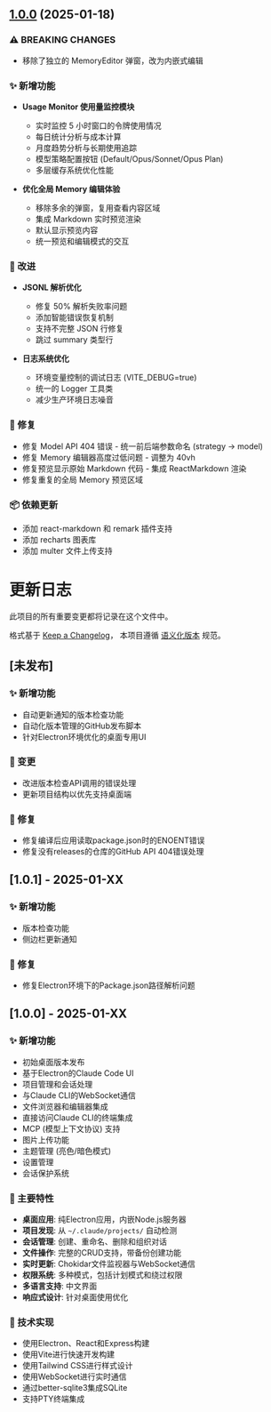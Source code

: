 ## [1.0.0](https://github.com/felix-liuyj/claude-code-ui-desktop/releases/tag/v1.0.0) (2025-01-18)

### ⚠ BREAKING CHANGES

* 移除了独立的 MemoryEditor 弹窗，改为内嵌式编辑

### ✨ 新增功能

* **Usage Monitor 使用量监控模块**
  - 实时监控 5 小时窗口的令牌使用情况
  - 每日统计分析与成本计算
  - 月度趋势分析与长期使用追踪
  - 模型策略配置按钮 (Default/Opus/Sonnet/Opus Plan)
  - 多层缓存系统优化性能

* **优化全局 Memory 编辑体验**
  - 移除多余的弹窗，复用查看内容区域
  - 集成 Markdown 实时预览渲染
  - 默认显示预览内容
  - 统一预览和编辑模式的交互

### 🔧 改进

* **JSONL 解析优化**
  - 修复 50% 解析失败率问题
  - 添加智能错误恢复机制
  - 支持不完整 JSON 行修复
  - 跳过 summary 类型行

* **日志系统优化**
  - 环境变量控制的调试日志 (VITE_DEBUG=true)
  - 统一的 Logger 工具类
  - 减少生产环境日志噪音

### 🐛 修复

* 修复 Model API 404 错误 - 统一前后端参数命名 (strategy -> model)
* 修复 Memory 编辑器高度过低问题 - 调整为 40vh
* 修复预览显示原始 Markdown 代码 - 集成 ReactMarkdown 渲染
* 修复重复的全局 Memory 预览区域

### 📦 依赖更新

* 添加 react-markdown 和 remark 插件支持
* 添加 recharts 图表库
* 添加 multer 文件上传支持
# 更新日志

此项目的所有重要变更都将记录在这个文件中。

格式基于 [Keep a Changelog](https://keepachangelog.com/zh-CN/1.0.0/)，
本项目遵循 [语义化版本](https://semver.org/lang/zh-CN/) 规范。

## [未发布]

### ✨ 新增功能
- 自动更新通知的版本检查功能
- 自动化版本管理的GitHub发布脚本
- 针对Electron环境优化的桌面专用UI

### 🔄 变更
- 改进版本检查API调用的错误处理
- 更新项目结构以优先支持桌面端

### 🐛 修复
- 修复编译后应用读取package.json时的ENOENT错误
- 修复没有releases的仓库的GitHub API 404错误处理

## [1.0.1] - 2025-01-XX

### ✨ 新增功能
- 版本检查功能
- 侧边栏更新通知

### 🐛 修复
- 修复Electron环境下的Package.json路径解析问题

## [1.0.0] - 2025-01-XX

### ✨ 新增功能
- 初始桌面版本发布
- 基于Electron的Claude Code UI
- 项目管理和会话处理
- 与Claude CLI的WebSocket通信
- 文件浏览器和编辑器集成
- 直接访问Claude CLI的终端集成
- MCP (模型上下文协议) 支持
- 图片上传功能
- 主题管理 (亮色/暗色模式)
- 设置管理
- 会话保护系统

### 🎯 主要特性
- **桌面应用**: 纯Electron应用，内嵌Node.js服务器
- **项目发现**: 从 `~/.claude/projects/` 自动检测
- **会话管理**: 创建、重命名、删除和组织对话
- **文件操作**: 完整的CRUD支持，带备份创建功能
- **实时更新**: Chokidar文件监视器与WebSocket通信
- **权限系统**: 多种模式，包括计划模式和绕过权限
- **多语言支持**: 中文界面
- **响应式设计**: 针对桌面使用优化

### 🔧 技术实现
- 使用Electron、React和Express构建
- 使用Vite进行快速开发构建
- 使用Tailwind CSS进行样式设计
- 使用WebSocket进行实时通信
- 通过better-sqlite3集成SQLite
- 支持PTY终端集成